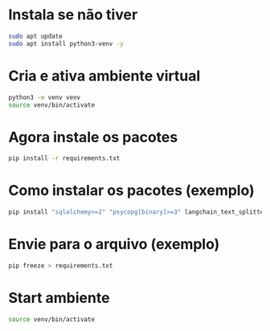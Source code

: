# Instala se não tiver
```bash
sudo apt update
sudo apt install python3-venv -y
```

# Cria e ativa ambiente virtual
```bash
python3 -m venv venv
source venv/bin/activate
```

# Agora instale os pacotes
```bash
pip install -r requirements.txt
```

# Como instalar os pacotes (exemplo)
```bash
pip install "sqlalchemy>=2" "psycopg[binary]>=3" langchain_text_splitters langchain_google_genai langchain_community langchain_postgres
```

# Envie para o arquivo (exemplo)
```bash
pip freeze > requirements.txt
```

# Start ambiente
```bash
source venv/bin/activate
```
